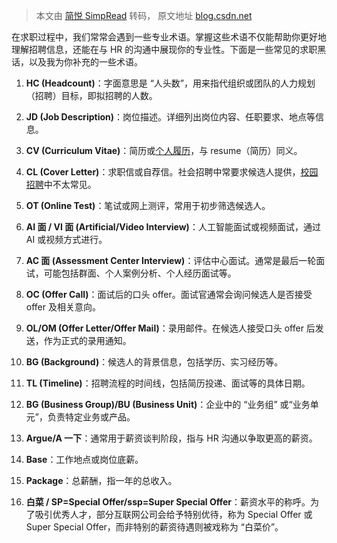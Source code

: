 > 本文由 [简悦 SimpRead](http://ksria.com/simpread/) 转码， 原文地址 [blog.csdn.net](https://blog.csdn.net/weixin_45498383/article/details/138271633)

在求职过程中，我们常常会遇到一些专业术语。掌握这些术语不仅能帮助你更好地理解招聘信息，还能在与 HR 的沟通中展现你的专业性。下面是一些常见的求职黑话，以及我为你补充的一些术语。

1.  **HC (Headcount)**：字面意思是 “人头数”，用来指代组织或团队的人力规划（招聘）目标，即拟招聘的人数。
    
2.  **JD (Job Description)**：岗位描述。详细列出岗位内容、任职要求、地点等信息。
    
3.  **CV (Curriculum Vitae)**：简历或[个人履历](https://so.csdn.net/so/search?q=%E4%B8%AA%E4%BA%BA%E5%B1%A5%E5%8E%86&spm=1001.2101.3001.7020)，与 resume（简历）同义。
    
4.  **CL (Cover Letter)**：求职信或自荐信。社会招聘中常要求候选人提供，[校园招聘](https://so.csdn.net/so/search?q=%E6%A0%A1%E5%9B%AD%E6%8B%9B%E8%81%98&spm=1001.2101.3001.7020)中不太常见。
    
5.  **OT (Online Test)**：笔试或网上测评，常用于初步筛选候选人。
    
6.  **AI 面 / VI 面 (Artificial/Video Interview)**：人工智能面试或视频面试，通过 AI 或视频方式进行。
    
7.  **AC 面 (Assessment Center Interview)**：评估中心面试。通常是最后一轮面试，可能包括群面、个人案例分析、个人经历面试等。
    
8.  **OC (Offer Call)**：面试后的口头 offer。面试官通常会询问候选人是否接受 offer 及相关意向。
    
9.  **OL/OM (Offer Letter/Offer Mail)**：录用邮件。在候选人接受口头 offer 后发送，作为正式的录用通知。
    
10.  **BG (Background)**：候选人的背景信息，包括学历、实习经历等。
    
11.  **TL (Timeline)**：招聘流程的时间线，包括简历投递、面试等的具体日期。
    
12.  **BG (Business Group)/BU (Business Unit)**：企业中的 “业务组” 或“业务单元”，负责特定业务或产品。
    
13.  **Argue/A 一下**：通常用于薪资谈判阶段，指与 HR 沟通以争取更高的薪资。
    
14.  **Base**：工作地点或岗位底薪。
    
15.  **Package**：总薪酬，指一年的总收入。
    
16.  **白菜 / SP=Special Offer/ssp=Super Special Offer**：薪资水平的称呼。为了吸引优秀人才，部分互联网公司会给予特别优待，称为 Special Offer 或 Super Special Offer，而非特别的薪资待遇则被戏称为 “白菜价”。
